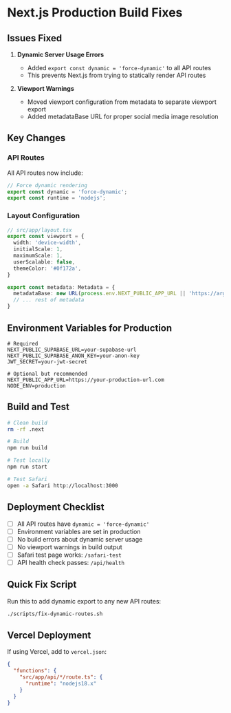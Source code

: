 # Next.js Production Build Fixes

## Issues Fixed

1. **Dynamic Server Usage Errors**
   - Added `export const dynamic = 'force-dynamic'` to all API routes
   - This prevents Next.js from trying to statically render API routes

2. **Viewport Warnings**
   - Moved viewport configuration from metadata to separate viewport export
   - Added metadataBase URL for proper social media image resolution

## Key Changes

### API Routes
All API routes now include:
```typescript
// Force dynamic rendering
export const dynamic = 'force-dynamic';
export const runtime = 'nodejs';
```

### Layout Configuration
```typescript
// src/app/layout.tsx
export const viewport = {
  width: 'device-width',
  initialScale: 1,
  maximumScale: 1,
  userScalable: false,
  themeColor: '#0f172a',
}

export const metadata: Metadata = {
  metadataBase: new URL(process.env.NEXT_PUBLIC_APP_URL || 'https://argosintel.org'),
  // ... rest of metadata
}
```

## Environment Variables for Production

```env
# Required
NEXT_PUBLIC_SUPABASE_URL=your-supabase-url
NEXT_PUBLIC_SUPABASE_ANON_KEY=your-anon-key
JWT_SECRET=your-jwt-secret

# Optional but recommended
NEXT_PUBLIC_APP_URL=https://your-production-url.com
NODE_ENV=production
```

## Build and Test

```bash
# Clean build
rm -rf .next

# Build
npm run build

# Test locally
npm run start

# Test Safari
open -a Safari http://localhost:3000
```

## Deployment Checklist

- [ ] All API routes have `dynamic = 'force-dynamic'`
- [ ] Environment variables are set in production
- [ ] No build errors about dynamic server usage
- [ ] No viewport warnings in build output
- [ ] Safari test page works: `/safari-test`
- [ ] API health check passes: `/api/health`

## Quick Fix Script

Run this to add dynamic export to any new API routes:
```bash
./scripts/fix-dynamic-routes.sh
```

## Vercel Deployment

If using Vercel, add to `vercel.json`:
```json
{
  "functions": {
    "src/app/api/*/route.ts": {
      "runtime": "nodejs18.x"
    }
  }
}
```